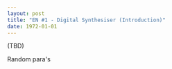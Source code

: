 ```yaml
---
layout: post
title: "EN #1 - Digital Synthesiser (Introduction)"
date: 1972-01-01
---
```


(TBD)

Random para's